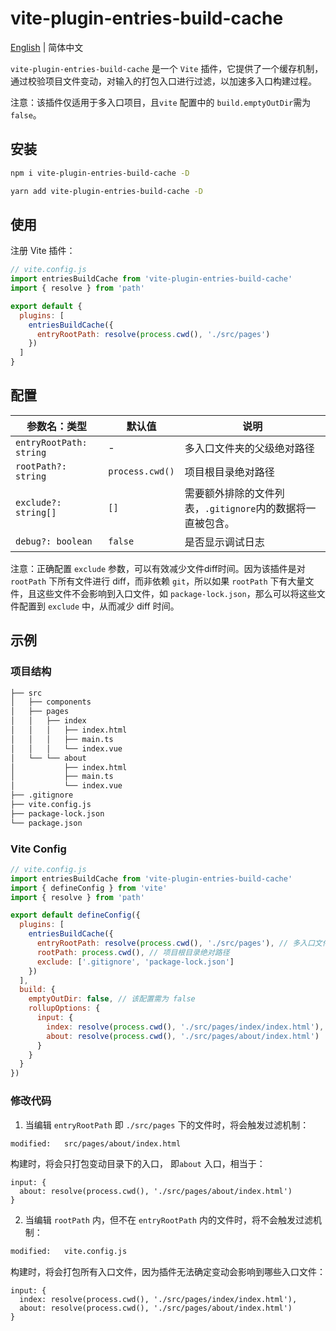 # vite-plugin-entries-build-cache

[English](./README.md) | 简体中文 

`vite-plugin-entries-build-cache` 是一个 `Vite` 插件，它提供了一个缓存机制，通过校验项目文件变动，对输入的打包入口进行过滤，以加速多入口构建过程。

注意：该插件仅适用于多入口项目，且`vite` 配置中的 `build.emptyOutDir`需为 `false`。

## 安装

```bash
npm i vite-plugin-entries-build-cache -D
```

```bash
yarn add vite-plugin-entries-build-cache -D
```

## 使用

注册 Vite 插件：

```js
// vite.config.js
import entriesBuildCache from 'vite-plugin-entries-build-cache'
import { resolve } from 'path'

export default {
  plugins: [
    entriesBuildCache({
      entryRootPath: resolve(process.cwd(), './src/pages')
    })
  ]
}
```

## 配置

| 参数名：类型    | 默认值         | 说明               |
| ------------- | -------------- | ------------------ |
| `entryRootPath: string` | - | 多入口文件夹的父级绝对路径 |
| `rootPath?: string` | `process.cwd()` | 项目根目录绝对路径     |
| `exclude?: string[]` | `[]` | 需要额外排除的文件列表，`.gitignore`内的数据将一直被包含。 |
| `debug?: boolean` | `false` | 是否显示调试日志 |

注意：正确配置 `exclude` 参数，可以有效减少文件diff时间。因为该插件是对 `rootPath` 下所有文件进行 diff，而非依赖 `git`，所以如果 `rootPath` 下有大量文件，且这些文件不会影响到入口文件，如 `package-lock.json`，那么可以将这些文件配置到 `exclude` 中，从而减少 diff 时间。

## 示例

### 项目结构

```bash
├── src
│   ├── components
│   ├── pages
│   │   ├── index
│   │   │   ├── index.html
│   │   │   ├── main.ts
│   │   │   └── index.vue
│   └── └── about
│           ├── index.html
│           ├── main.ts
│           └── index.vue
├── .gitignore
├── vite.config.js
├── package-lock.json
└── package.json
```

### Vite Config

```js
// vite.config.js
import entriesBuildCache from 'vite-plugin-entries-build-cache'
import { defineConfig } from 'vite'
import { resolve } from 'path'

export default defineConfig({
  plugins: [
    entriesBuildCache({
      entryRootPath: resolve(process.cwd(), './src/pages'), // 多入口文件夹的父级绝对路径。该插件将会根据该路径下的文件变动，对输入的打包入口进行过滤
      rootPath: process.cwd(), // 项目根目录绝对路径
      exclude: ['.gitignore', 'package-lock.json']
    })
  ],
  build: {
    emptyOutDir: false, // 该配置需为 false
    rollupOptions: {
      input: {
        index: resolve(process.cwd(), './src/pages/index/index.html'),
        about: resolve(process.cwd(), './src/pages/about/index.html')
      }
    }
  }
})
```

### 修改代码

1. 当编辑 `entryRootPath` 即 `./src/pages` 下的文件时，将会触发过滤机制：

```bash
modified:   src/pages/about/index.html
```

构建时，将会只打包变动目录下的入口， 即`about` 入口，相当于：

```text
input: {
  about: resolve(process.cwd(), './src/pages/about/index.html')
}
```

2. 当编辑 `rootPath` 内，但不在 `entryRootPath` 内的文件时，将不会触发过滤机制：

```bash
modified:   vite.config.js
```

构建时，将会打包所有入口文件，因为插件无法确定变动会影响到哪些入口文件：

```text
input: {
  index: resolve(process.cwd(), './src/pages/index/index.html'),
  about: resolve(process.cwd(), './src/pages/about/index.html')
}
```








